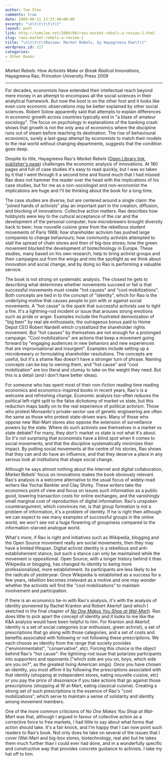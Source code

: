 ```yaml
---
author: Tom Slee
comments: true
date: 2009-06-21 13:37:46+00:00
excerpt: "\n\t\t\t\t\t\t"
layout: post
link: http://tomslee.net/2009/06/raos-market-rebels-a-review-1.html
slug: raos-market-rebels-a-review-1
title: "\n\t\t\t\tReview: Market Rebels, by Hayagreeva Rao\t\t"
wordpress_id: 117
categories:
- Other Books
---
```



				

_Market Rebels: How Activists Make or Break Radical Innovations_, Hayagreeva Rao, Princeton University Press 2009

* * *

For decades, economists have extended their intellectual reach beyond mere money in an attempt to encompass all the social sciences in their analytical framework. But now the boot is on the other foot and it looks like even core economic observations may be better explained by other social sciences. Robert Solow apparently said that attempts to explain differences in economic growth across countries typically end in "a blaze of amateur sociology". The focus on psychology in explanations of the banking crash shows that growth is not the only area of economics where the discipline runs out of steam before reaching its destination. The rise of behavioural economics, surely a last-gasp attempt by economists to match their models to the real world without changing departments, suggests that the condition goes deep. 

Despite its title, Hayagreeva Rao's _Market Rebels_ ([Open Library link](http://openlibrary.org/b/OL21097110M/Market-rebels), [publisher's page](http://press.princeton.edu/titles/8732.html)) challenges the economic analysis of innovations. At 180 pages and full of case studies it's easy to read quickly, but I was so taken by it that I went through it a second time and found much that I had missed. Rao does not hammer the reader over the head with the implications of his case studies, but for me as a non-sociologist and non-economist the implications are huge and I'll be thinking about the book for a long time.

The case studies are diverse, but are centered around a single claim: the "joined hands of activists" play an important part in the creation, diffusion, and blocking of innovations. Collective action matters. Rao describes how hobbyists were key to the cultural acceptance of the car and the development of the personal computer; how microbrewers brought diversity back to beer; how nouvelle cuisine grew from the rebellious student movements of Paris 1968; how shareholder activism has pushed large companies to change behaviours; how community activists attempted to stall the spread of chain stores and then of big-box stores; how the green movement blocked the development of biotechnology in Europe. These studies, many based on his own research, help to bring activist groups and their campaigns out from the wings and into the spotlight as we think about innovation and social change, and by doing so Rao is performing a valuable service.

The book is not strong on systematic analysis. The closest he gets to describing what determines whether movements succeed or fail is that successful movements must create "hot causes" and "cool mobilizations". Both concepts are tied in to the concept of "identity", which for Rao is the underlying motive that causes people to join with or against social movements. A "hot cause" is the spark that successful activists use to light a fire. It's a lightning-rod incident or issue that arouses strong emotions such as pride or anger. Examples include the frustrated demonization of "big beer" by real ale enthusiasts; the outrageous bonus paid to Home Depot CEO Robert Nardelli which crystallized the shareholder rights movement. But "hot causes" by themselves are not enough for a prolonged campaign. "Cool mobilizations" are actions that keep a movement going forward by "engaging audiences in new behaviors and new experiences that are improvisational and insurgent". Examples include setting up a microbrewery or formulating shareholder resolutions. The concepts are useful, but it's a shame Rao doesn't have a stronger turn of phrase. Naming concepts can be key to owning them, and "hot cause" and "cool mobilization" are too literal and clumsy to take on the weight they need. But this is a detail (and I don't have better ideas).

For someone who has spent most of their non-fiction reading time reading economics and economics-inspired books in recent years, Rao's is a welcome and refreshing change. Economic analysis too-often reduces the political left-right split to the false dichotomy of market vs state, but this reduction maps badly on to the real experience of political activism. Those who protest Monsanto's private-sector use of genetic engineering are often the same as those who protest state-driven wars. Many of those who oppose new Wal-Mart stores also oppose the extension of surveillance powers by the state. Where do such activists see themselves in a market vs state debate? For many, they don't: market vs state is not what it's about. So it's not surprising that economists have a blind spot when it comes to social movements, and that the discipline systematically minimizes their impact. By putting social movements at the centre of his stories, Rao shows that they can and do have an influence, and that they deserve a place in any serious look at institutions that shape social change.

Although he says almost nothing about the Internet and digital collaboration, _Market Rebels_' focus on innovations makes the book obviously relevant. Rao's analysis is a welcome alternative to the usual focus of widely-read writers like Yochai Benkler and Clay Shirky. These writers take the economics point of view and focus on issues such information as a public good, lowering transaction costs for online exchanges, and the vanishingly small marginal cost of reproduction of digital information. Rao's unspoken counterargument, which convinces me, is that group formation is not a problem of information, it's a problem of identity. If he is right then although we can expect to see many examples of successful groups in the online world, we won't see not a huge flowering of groupiness compared to the information-starved analogue world.

What's more, if Rao is right and initiatives such as Wikipedia, blogging and the Open Source movement really are social movements, then they may have a limited lifespan. Digital activist identity is a rebellious and anti-establishement stance, but such a stance can only be maintained while the movement is oppositional. Open Source, with a longer history behind it than Wikipedia or blogging, has changed its identity to being more professionalized, more establishment. Its participants are less likely to be the radicals of yesteryear. Once Wikipedia is established as a success for a few years, rebellion becomes irrelevant as a motive and one may wonder whether the activists will find the "cool mobilizations" to maintain involvement and participation.

If there is an economics tie-in with Rao's analysis, it's with the analysis of identity pioneered by Rachel Kranton and Robert Akerlof (and which I sketched in the final chapter of _[No One Makes You Shop at Wal-Mart](http://www.tomslee.net/)_). Rao does little to pick apart the concept of identity and it looks to me like the K&A analysis would have been helpful to him. For Kranton and Akerlof, identity is a set of social categories (car enthusiast, green activist), a set of prescriptions that go along with those categories, and a set of costs and benefits associated with following or not following these prescriptions. We each choose an identity from the range that society provides ("environmentalist", "conservative", etc). Forcing this choice is the object behind Rao's "hot cause": the lightning-rod issue that polarizes participants into supporters and opponents ("which side are you on, boys, which side are you on?", as the greatest living American sings). Once you have chosen an identity, you must affirm it by following the prescriptions associated with that identity (shopping at independent stores, eating nouvelle cuisine, etc) or you pay the price of dissonance if you take actions that go against those prescriptions (shopping at W
al-Mart, eating classical cuisine). Creating a strong set of such prescriptions is the essence of Rao's "cool mobilizations", which serve to maintain a sense of solidarity and identity among movement members. 

One of the more common criticisms of _No One Makes You Shop at Wal-Mart_ was that, although I argued in favour of collective action as a corrective force to free markets, I had little to say about what forms that action should take. It's a fair knock, and I'm happy that I can now point such readers to Rao's book. Not only does he take on several of the issues that I cover (Wal-Mart and big-box stores, biotechnology, real ale) but he takes them much further than I could ever had done, and in a wonderfully specific and constructive way that provides concrete guidance to activists. I take my hat off to him.


		
